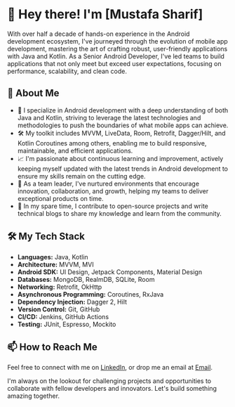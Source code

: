 # 👋 Hey there! I'm [Mustafa Sharif]

With over half a decade of hands-on experience in the Android development ecosystem, I've journeyed through the evolution of mobile app development, mastering the art of crafting robust, user-friendly applications with Java and Kotlin. As a Senior Android Developer, I've led teams to build applications that not only meet but exceed user expectations, focusing on performance, scalability, and clean code.

## 🌟 About Me

- 🚀 I specialize in Android development with a deep understanding of both Java and Kotlin, striving to leverage the latest technologies and methodologies to push the boundaries of what mobile apps can achieve.
- 🛠️ My toolkit includes MVVM, LiveData, Room, Retrofit, Dagger/Hilt, and Kotlin Coroutines among others, enabling me to build responsive, maintainable, and efficient applications.
- 📈 I'm passionate about continuous learning and improvement, actively keeping myself updated with the latest trends in Android development to ensure my skills remain on the cutting edge.
- 🤝 As a team leader, I've nurtured environments that encourage innovation, collaboration, and growth, helping my teams to deliver exceptional products on time.
- 🌱 In my spare time, I contribute to open-source projects and write technical blogs to share my knowledge and learn from the community.

## 🛠 My Tech Stack

- **Languages:** Java, Kotlin
- **Architecture:** MVVM, MVI
- **Android SDK:** UI Design, Jetpack Components, Material Design
- **Databases:** MongoDB, RealmDB, SQLite, Room
- **Networking:** Retrofit, OkHttp
- **Asynchronous Programming:** Coroutines, RxJava
- **Dependency Injection:** Dagger 2, Hilt
- **Version Control:** Git, GitHub
- **CI/CD:** Jenkins, GitHub Actions
- **Testing:** JUnit, Espresso, Mockito

## 📫 How to Reach Me

Feel free to connect with me on [LinkedIn](https://https://www.linkedin.com/in/mustafa7sharif), or drop me an email at [Email](mailto:m.sharif.uk@gmail.com).


I'm always on the lookout for challenging projects and opportunities to collaborate with fellow developers and innovators. Let's build something amazing together.
